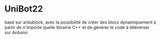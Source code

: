 # UniBot22
basé sur ardublock, avec la possibilité de créer des blocs dynamiquement à partir de n'importe quelle librairie C++ et de générer le code à téléverser sur Arduino
